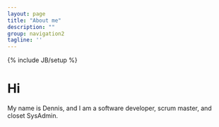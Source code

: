 ```yaml
---
layout: page
title: "About me"
description: ""
group: navigation2
tagline: ''
---
```

{% include JB/setup %}
# Hi
My name is Dennis, and I am a software developer, scrum master, and closet SysAdmin.  
